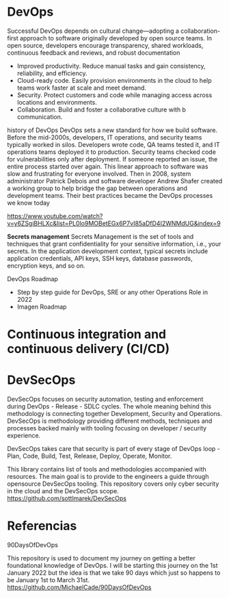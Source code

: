 # DevOps

Successful DevOps depends on cultural change—adopting a collaboration-first approach to software originally developed by open source teams. In open source, developers encourage transparency, shared workloads, continuous feedback and reviews, and robust documentation


- Improved productivity. Reduce manual tasks and gain consistency, reliability, and efficiency.
- Cloud-ready code. Easily provision environments in the cloud to help teams work faster at scale and meet demand.
- Security. Protect customers and code while managing access across locations and environments.
- Collaboration. Build and foster a collaborative culture with b communication.



history of DevOps 
DevOps sets a new standard for how we build software. Before the mid-2000s, developers, IT operations, and security teams typically worked in silos. Developers wrote code, QA teams tested it, and IT operations teams deployed it to production. Security teams checked code for vulnerabilities only after deployment. If someone reported an issue, the entire process started over again. This linear approach to software was slow and frustrating for everyone involved. Then in 2008, system administrator Patrick Debois and software developer Andrew Shafer created a working group to help bridge the gap between operations and development teams. Their best practices became the DevOps processes we know today

https://www.youtube.com/watch?v=y6ZSgiBHLXc&list=PL0lo9MOBetEGx6P7vI85aDfD4I2WNMdUG&index=9

**Secrets management**
Secrets Management is the set of tools and techniques that grant confidentiality for your sensitive information, i.e., your secrets. In the application development context, typical secrets include application credentials, API keys, SSH keys, database passwords, encryption keys, and so on.


DevOps Roadmap
- Step by step guide for DevOps, SRE or any other Operations Role in 2022
- Imagen Roadmap

# Continuous integration and continuous delivery (CI/CD)


# DevSecOps 

DevSecOps focuses on security automation, testing and enforcement during DevOps - Release - SDLC cycles. The whole meaning behind this methodology is connecting together Development, Security and Operations. DevSecOps is methodology providing different methods, techniques and processes backed mainly with tooling focusing on developer / security experience.

DevSecOps takes care that security is part of every stage of DevOps loop - Plan, Code, Build, Test, Release, Deploy, Operate, Monitor.

This library contains list of tools and methodologies accompanied with resources. The main goal is to provide to the engineers a guide through opensource DevSecOps tooling. This repository covers only cyber security in the cloud and the DevSecOps scope.
https://github.com/sottlmarek/DevSecOps

# Referencias


90DaysOfDevOps

This repository is used to document my journey on getting a better foundational knowledge of DevOps. I will be starting this journey on the 1st January 2022 but the idea is that we take 90 days which just so happens to be January 1st to March 31st.
https://github.com/MichaelCade/90DaysOfDevOps